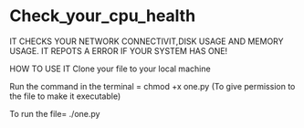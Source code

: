 # Check_your_cpu_health

IT CHECKS YOUR NETWORK CONNECTIVIT,DISK USAGE AND MEMORY USAGE. IT REPOTS A ERROR IF YOUR SYSTEM HAS ONE!



HOW TO USE IT
Clone your file to your local machine

Run the command in the terminal = chmod +x one.py (To give permission to the file to make it executable)

To run the file= ./one.py
